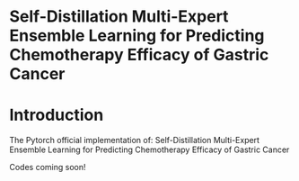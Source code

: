 # Self-Distillation Multi-Expert Ensemble Learning for Predicting Chemotherapy Efficacy of Gastric Cancer

# Introduction
The Pytorch official implementation of:
Self-Distillation Multi-Expert Ensemble Learning for Predicting Chemotherapy Efficacy of Gastric Cancer

Codes coming soon!
